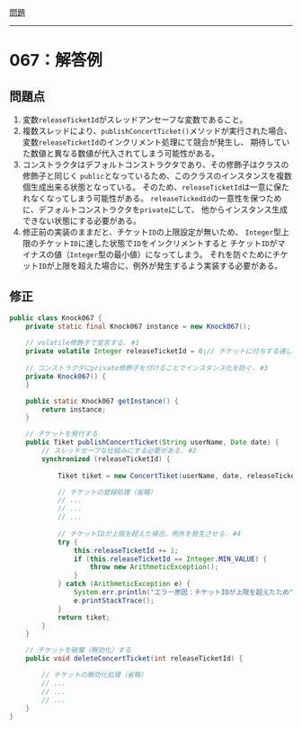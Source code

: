 [問題](../README.md)

***
# 067：解答例
## 問題点
1. 変数`releaseTicketId`がスレッドアンセーフな変数であること。
2. 複数スレッドにより、`publishConcertTicket()`メソッドが実行された場合、
変数`releaseTicketId`のインクリメント処理にて競合が発生し、
期待していた数値と異なる数値が代入されてしまう可能性がある。
3. コンストラクタはデフォルトコンストラクタであり、その修飾子はクラスの修飾子と同じく
`public`となっているため、このクラスのインスタンスを複数個生成出来る状態となっている。
そのため、`releaseTicketId`は一意に保たれなくなってしまう可能性がある。
`releaseTickedId`の一意性を保つために、デフォルトコンストラクタを`private`にして、
他からインスタンス生成できない状態にする必要がある。
4. 修正前の実装のままだと、チケット`ID`の上限設定が無いため、
`Integer`型上限のチケット`ID`に達した状態で`ID`をインクリメントすると
チケット`ID`がマイナスの値（`Integer`型の最小値）になってしまう。
それを防ぐためにチケット`ID`が上限を超えた場合に、例外が発生するよう実装する必要がある。

## 修正
```java
public class Knock067 {
    private static final Knock067 instance = new Knock067();
    
    // volatile修飾子で宣言する. #1
    private volatile Integer releaseTicketId = 0;// チケットに付与する通し番号
    
    // コンストラクタにprivate修飾子を付けることでインスタンス化を防ぐ. #3
    private Knock067() {
    }

    public static Knock067 getInstance() {
        return instance;
    }

    // チケットを発行する
    public Tiket publishConcertTicket(String userName, Date date) {
        // スレッドセーフな仕組みにする必要がある. #2
        synchronized (releaseTicketId) {
        
            Tiket tiket = new ConcertTiket(userName, date, releaseTicketId);

            // チケットの登録処理（省略）
            // ...
            // ...
            // ...
            
            // チケットIDが上限を超えた場合、例外を発生させる. #4
            try {
                this.releaseTicketId += 1;
                if (this.releaseTicketId == Integer.MIN_VALUE) {
                    throw new ArithmeticException();
                }
            } catch (ArithmeticException e) {
                System.err.println("エラー原因：チケットIDが上限を超えたため");
                e.printStackTrace();
            }
            return tiket;
        }
    }

    // チケットを破棄（無効化）する
    public void deleteConcertTicket(int releaseTicketId) {

        // チケットの無効化処理（省略）
        // ...
        // ...
        // ...
    }    
}
```